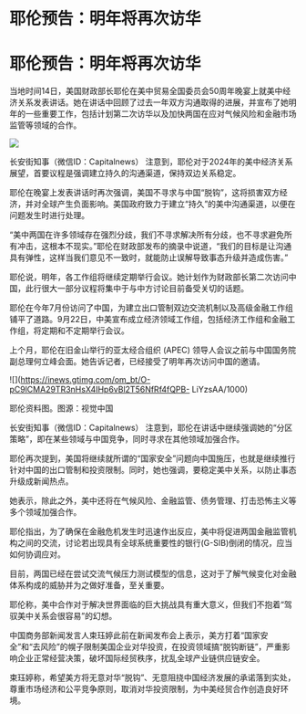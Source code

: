 # 耶伦预告：明年将再次访华

# 耶伦预告：明年将再次访华

当地时间14日，美国财政部长耶伦在美中贸易全国委员会50周年晚宴上就美中经济关系发表讲话。她在讲话中回顾了过去一年双方沟通取得的进展，并宣布了她明年的一些重要工作，包括计划第二次访华以及加快两国在应对气候风险和金融市场监管等领域的合作。

![](https://inews.gtimg.com/om_bt/O_dyfwkNMpAIFM8oTCxmFt1UX4A98rt1rvJV9QJgzLyUkAA/1000)

长安街知事（微信ID：Capitalnews） 注意到，耶伦对于2024年的美中经济关系展望，首要议程是强调建立持久的沟通渠道，保持双边关系稳定。

耶伦在晚宴上发表讲话时再次强调，美国不寻求与中国“脱钩”，这将损害双方经济，并对全球产生负面影响。美国政府致力于建立“持久”的美中沟通渠道，以便在问题发生时进行处理。

“美中两国在许多领域存在强烈分歧，我们不寻求解决所有分歧，也不寻求避免所有冲击，这根本不现实。”耶伦在财政部发布的摘录中说道，“我们的目标是让沟通具有弹性，这样当我们意见不一致时，就能防止误解导致事态升级并造成伤害。”

耶伦说，明年，各工作组将继续定期举行会议。她计划作为财政部长第二次访问中国，此行很大一部分议程将集中于与中方讨论目前备受关切的话题。

耶伦在今年7月份访问了中国，为建立出口管制双边交流机制以及高级金融工作组铺平了道路。9月22日，中美宣布成立经济领域工作组，包括经济工作组和金融工作组，将定期和不定期举行会议。

上个月，耶伦在旧金山举行的亚太经合组织 (APEC) 领导人会议之前与中国国务院副总理何立峰会面。她告诉记者，已经接受了明年再次访问中国的邀请。

![](https://inews.gtimg.com/om_bt/O-pC9lCMA29TR3nHsX4IHp6vBl2T56NfRf4fQPB-
LiYzsAA/1000)

耶伦资料图。图源：视觉中国

长安街知事（微信ID：Capitalnews） 注意到，耶伦在讲话中继续强调她的“分区策略”，即在某些领域与中国竞争，同时寻求在其他领域加强合作。

耶伦再次提到，美国将继续就所谓的“国家安全”问题向中国施压，也就是继续推行针对中国的出口管制和投资限制。同时，她也强调，要稳定美中关系，以防止事态升级成新闻热点。

她表示，除此之外，美中还将在气候风险、金融监管、债务管理、打击恐怖主义等多个领域加强合作。

耶伦指出，为了确保在金融危机发生时迅速作出反应，美中将促进两国金融监管机构之间的交流，讨论若出现具有全球系统重要性的银行(G-SIB)倒闭的情况，应当如何协调应对。

目前，两国已经在尝试交流气候压力测试模型的信息，这对于了解气候变化对金融体系构成的威胁并为之做好准备，至关重要。

耶伦称，美中合作对于解决世界面临的巨大挑战具有重大意义，但我们不抱着“驾驭美中关系会很容易”的幻想。

中国商务部新闻发言人束珏婷此前在新闻发布会上表示，美方打着“国家安全”和“去风险”的幌子限制美国企业对华投资，在投资领域搞“脱钩断链”，严重影响企业正常经营决策，破坏国际经贸秩序，扰乱全球产业链供应链安全。

束珏婷称，希望美方将无意对华“脱钩”、无意阻挠中国经济发展的承诺落到实处，尊重市场经济和公平竞争原则，取消对华投资限制，为中美经贸合作创造良好环境。


